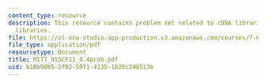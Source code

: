 ```yaml
---
content_type: resource
description: This resource contains problem set related to cDNA libraries and expression
  libraries.
file: https://ol-ocw-studio-app-production.s3.amazonaws.com/courses/7-01sc-fundamentals-of-biology-fall-2011/b18b00b52f02597142351020c248513b_MIT7_01SCF11_4.4prob.pdf
file_type: application/pdf
resourcetype: Document
title: MIT7_01SCF11_4.4prob.pdf
uid: b18b00b5-2f02-5971-4235-1020c248513b
---
```

